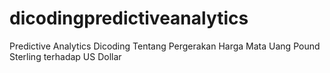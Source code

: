 # dicodingpredictiveanalytics
Predictive Analytics Dicoding Tentang Pergerakan Harga Mata Uang Pound Sterling terhadap US Dollar 
